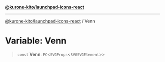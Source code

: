 [**@kurone-kito/launchpad-icons-react**](../README.md)

***

[@kurone-kito/launchpad-icons-react](../globals.md) / Venn

# Variable: Venn

> `const` **Venn**: `FC`\<`SVGProps`\<`SVGSVGElement`\>\>
